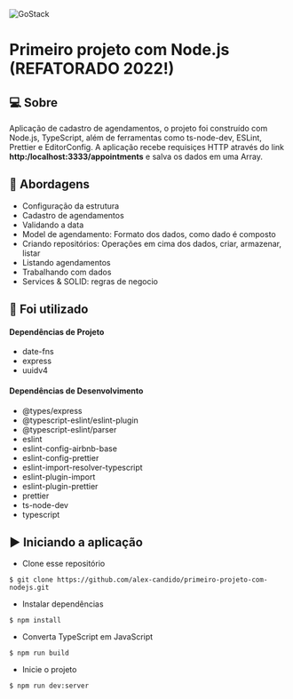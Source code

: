 <img alt="GoStack" src="https://storage.googleapis.com/golden-wind/bootcamp-gostack/header-desafios.png" />

# Primeiro projeto com Node.js (REFATORADO 2022!)

## 💻 Sobre
Aplicação de cadastro de agendamentos, o projeto foi construído com Node.js, TypeScript, além de ferramentas como ts-node-dev, ESLint, Prettier e EditorConfig. A aplicação recebe requisiçes HTTP através do link <strong>http:/localhost:3333/appointments</strong> e salva os dados em uma Array.

## 🚀 Abordagens

- Configuração da estrutura
- Cadastro de agendamentos
- Validando a data
- Model de agendamento: Formato dos dados, como dado é composto
- Criando repositórios: Operações em cima dos dados, criar, armazenar, listar
- Listando agendamentos
- Trabalhando com dados
- Services & SOLID: regras de negocio

## 📌 Foi utilizado

#### Dependências de Projeto
- date-fns
- express
- uuidv4

#### Dependências de Desenvolvimento
- @types/express
- @typescript-eslint/eslint-plugin
- @typescript-eslint/parser
- eslint
- eslint-config-airbnb-base
- eslint-config-prettier
- eslint-import-resolver-typescript
- eslint-plugin-import
- eslint-plugin-prettier
- prettier
- ts-node-dev
- typescript

## ▶️ Iniciando a aplicação

- Clone esse repositório
```
$ git clone https://github.com/alex-candido/primeiro-projeto-com-nodejs.git
```
- Instalar dependências
```
$ npm install
```
- Converta TypeScript em JavaScript
```
$ npm run build
```
- Inicie o projeto
```
$ npm run dev:server
```
